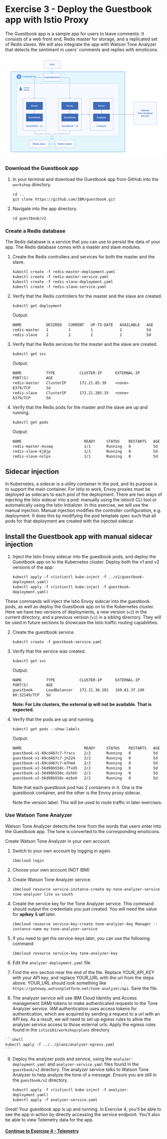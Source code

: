 # Exercise 3 - Deploy the Guestbook app with Istio Proxy

The Guestbook app is a sample app for users to leave comments. It consists of a web front end, Redis master for storage, and a replicated set of Redis slaves. We will also integrate the app with Watson Tone Analyzer that detects the sentiment in users' comments and replies with emoticons.

![](../README_images/istio1.jpg)

### Download the Guestbook app
1. In your terminal and download the Guestbook app from GitHub into the `workshop` directory.

    ```shell
    cd ..
    git clone https://github.com/IBM/guestbook.git
    ```

2. Navigate into the app directory.

    ```shell
    cd guestbook/v2
    ```

### Create a Redis database
The Redis database is a service that you can use to persist the data of your app. The Redis database comes with a master and slave modules.

1. Create the Redis controllers and services for both the master and the slave.

    ``` shell
    kubectl create -f redis-master-deployment.yaml
    kubectl create -f redis-master-service.yaml
    kubectl create -f redis-slave-deployment.yaml
    kubectl create -f redis-slave-service.yaml
    ```

2. Verify that the Redis controllers for the master and the slave are created.

    ```shell
    kubectl get deployment
    ```
    Output:
    ```shell
    NAME           DESIRED   CURRENT   UP-TO-DATE   AVAILABLE   AGE
    redis-master   1         1         1            1           5d
    redis-slave    2         2         2            2           5d
    ```

3. Verify that the Redis services for the master and the slave are created.

    ```shell
    kubectl get svc
    ```
    Output:
    ```shell
    NAME           TYPE           CLUSTER-IP      EXTERNAL-IP     PORT(S)        AGE
    redis-master   ClusterIP      172.21.85.39    <none>          6379/TCP       5d
    redis-slave    ClusterIP      172.21.205.35   <none>          6379/TCP       5d
    ```

4. Verify that the Redis pods for the master and the slave are up and running.

    ```shell
    kubectl get pods
    ```
    Output:
    ```shell
    NAME                            READY     STATUS    RESTARTS   AGE
    redis-master-4sswq              1/1       Running   0          5d
    redis-slave-kj8jp               1/1       Running   0          5d
    redis-slave-nslps               1/1       Running   0          5d
    ```

## Sidecar injection

In Kubernetes, a sidecar is a utility container in the pod, and its purpose is to support the main container. For Istio to work, Envoy proxies must be deployed as sidecars to each pod of the deployment. There are two ways of injecting the Istio sidecar into a pod: manually using the istioctl CLI tool or automatically using the Istio Initializer. In this exercise, we will use the manual injection. Manual injection modifies the controller configuration, e.g. deployment. It does this by modifying the pod template spec such that all pods for that deployment are created with the injected sidecar.

## Install the Guestbook app with manual sidecar injection

1. Inject the Istio Envoy sidecar into the guestbook pods, and deploy the Guestbook app on to the Kubernetes cluster.  Deploy both the v1 and v2 versions of the app:

    ```shell
    kubectl apply -f <(istioctl kube-inject -f ../v1/guestbook-deployment.yaml)
    kubectl apply -f <(istioctl kube-inject -f guestbook-deployment.yaml)
    ```

These commands will inject the Istio Envoy sidecar into the guestbook pods, as well as deploy the Guestbook app on to the Kubernetes cluster. Here we have two versions of deployments, a new version (`v2`) in the current directory, and a previous version (`v1`) in a sibling directory. They will be used in future sections to showcase the Istio traffic routing capabilities.

2. Create the guestbook service.

    ```shell
    kubectl create -f guestbook-service.yaml
    ```

3. Verify that the service was created.

    ```shell
    kubectl get svc
    ```
    Output:
    ```shell
    NAME           TYPE           CLUSTER-IP      EXTERNAL-IP     PORT(S)        AGE
    guestbook      LoadBalancer   172.21.36.181   169.61.37.140   80:32149/TCP   5d
    ```

    **Note: For Lite clusters, the external ip will not be available. That is expected.**

4. Verify that the pods are up and running.

    ```shell
    kubectl get pods --show-labels
    ```
    Output:
    ```shell
    NAME                            READY     STATUS    RESTARTS   AGE
    guestbook-v1-89cd4b7c7-frscs    2/2       Running   0          5d
    guestbook-v1-89cd4b7c7-jn224    2/2       Running   0          5d
    guestbook-v1-89cd4b7c7-m7hmd    2/2       Running   0          5d
    guestbook-v2-56d98b558c-7fvd5   2/2       Running   0          5d
    guestbook-v2-56d98b558c-dshkh   2/2       Running   0          5d
    guestbook-v2-56d98b558c-mzbxk   2/2       Running   0          5d
    ```

    Note that each guestbook pod has 2 containers in it. One is the guestbook container, and the other is the Envoy proxy sidecar.

    Note the version label. This will be used to route traffic in later exercises.

### Use Watson Tone Analyzer
Watson Tone Analyzer detects the tone from the words that users enter into the Guestbook app. The tone is converted to the corresponding emoticons.

Create Watson Tone Analyzer in your own account.

1. Switch to your own account by logging in again.

    ```shell
    ibmcloud login
    ```

2. Choose your own account (NOT IBM)
3. Create Watson Tone Analyzer service.

    ```shell
    ibmcloud resource service-instance-create my-tone-analyzer-service tone-analyzer lite us-south
    ```
4. Create the service key for the Tone Analyzer service. This command should output the credentials you just created. You will need the value for **apikey** & **url** later.

    ```shell
    ibmcloud resource service-key-create tone-analyzer-key Manager --instance-name my-tone-analyzer-service
    ```
5. If you need to get the service-keys later, you can use the following command:

    ```shell
    ibmcloud resource service-key tone-analyzer-key
    ```

6. Edit the `analyzer-deployment.yaml` file  
7. Find the env section near the end of the file. Replace YOUR_API_KEY with your API key, and replace YOUR_URL with the url from the steps above. YOUR_URL should look something like `https://gateway.watsonplatform.net/tone-analyzer/api`. Save the file.
8.   The analyzer service will use IBM Cloud Identity and Access management (IAM) tokens to make authenticated requests to the Tone Analyzer service. IAM authentication uses access tokens for authentication, which are acquired by sending a request to a url with an API key. As a result, we will need to set up egress rules to allow the analyzer service access to those external urls. Apply the egress rules found in the `istio101/workshop/plans` directory

    ```shell
    kubectl apply -f ../../plans/analyzer-egress.yaml
    ```
    
9.  Deploy the analyzer pods and service, using the `analyzer-deployment.yaml` and `analyzer-service.yaml` files found in the `guestbook/v2` directory. The analyzer service talks to Watson Tone Analyzer to help analyze the tone of a message. Ensure you are still in the `guestbook/v2` directory.

      ```shell
      kubectl apply -f <(istioctl kube-inject -f analyzer-deployment.yaml)
      kubectl apply -f analyzer-service.yaml
      ```

Great! Your guestbook app is up and running. In Exercise 4, you'll be able to see the app in action by directly accessing the service endpoint. You'll also be able to view Telemetry data for the app.

#### [Continue to Exercise 4 - Telemetry](../exercise-4/README.md)

